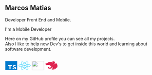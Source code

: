 ## Marcos Matias

Developer Front End and Mobile.

I'm a Mobile Developer<br/>

Here on my GitHub profile you can see all my projects.  
Also I like to help new Dev's to get inside this world and learning about software development.

<div style="display: inline_block"><br>
  <img align="center" alt="" height="30" width="40" src="https://raw.githubusercontent.com/devicons/devicon/master/icons/typescript/typescript-plain.svg">
  <img align="center" alt="" height="30" width="40" src="https://raw.githubusercontent.com/devicons/devicon/master/icons/react/react-original.svg">
   <img align="center" alt="" height="30" width="40" src="https://raw.githubusercontent.com/devicons/devicon/master/icons/nextjs/nextjs.svg">
 <img align="center" alt="s" height="30" width="40" src="https://raw.githubusercontent.com/devicons/devicon/master/icons/nestjs/nestjs-original.svg">

</div>


